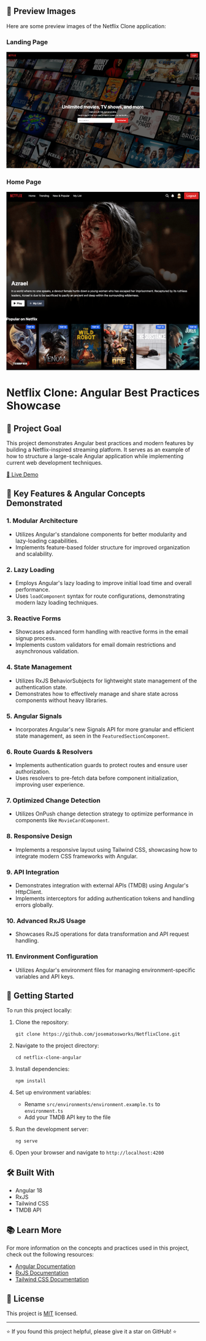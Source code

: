 ## 📸 Preview Images

Here are some preview images of the Netflix Clone application:

### Landing Page
![Landing Page](/src/assets/preview/netflix-clone-landing.png)

### Home Page
![Home Page](/src/assets/preview/netflix-clone-home.png)



# Netflix Clone: Angular Best Practices Showcase

## 🎯 Project Goal

This project demonstrates Angular best practices and modern features by building a Netflix-inspired streaming platform. It serves as an example of how to structure a large-scale Angular application while implementing current web development techniques.

[🔗 Live Demo](https://netflix-clone.josematosworks.com)

## 🌟 Key Features & Angular Concepts Demonstrated

### 1. Modular Architecture

- Utilizes Angular's standalone components for better modularity and lazy-loading capabilities.
- Implements feature-based folder structure for improved organization and scalability.

### 2. Lazy Loading

- Employs Angular's lazy loading to improve initial load time and overall performance.
- Uses `loadComponent` syntax for route configurations, demonstrating modern lazy loading techniques.

### 3. Reactive Forms

- Showcases advanced form handling with reactive forms in the email signup process.
- Implements custom validators for email domain restrictions and asynchronous validation.

### 4. State Management

- Utilizes RxJS BehaviorSubjects for lightweight state management of the authentication state.
- Demonstrates how to effectively manage and share state across components without heavy libraries.

### 5. Angular Signals

- Incorporates Angular's new Signals API for more granular and efficient state management, as seen in the `FeaturedSectionComponent`.

### 6. Route Guards & Resolvers

- Implements authentication guards to protect routes and ensure user authorization.
- Uses resolvers to pre-fetch data before component initialization, improving user experience.

### 7. Optimized Change Detection

- Utilizes OnPush change detection strategy to optimize performance in components like `MovieCardComponent`.

### 8. Responsive Design

- Implements a responsive layout using Tailwind CSS, showcasing how to integrate modern CSS frameworks with Angular.

### 9. API Integration

- Demonstrates integration with external APIs (TMDB) using Angular's HttpClient.
- Implements interceptors for adding authentication tokens and handling errors globally.

### 10. Advanced RxJS Usage

- Showcases RxJS operations for data transformation and API request handling.

### 11. Environment Configuration

- Utilizes Angular's environment files for managing environment-specific variables and API keys.

## 🚀 Getting Started

To run this project locally:

1. Clone the repository:

   ```
   git clone https://github.com/josematosworks/NetflixClone.git
   ```

2. Navigate to the project directory:

   ```
   cd netflix-clone-angular
   ```

3. Install dependencies:

   ```
   npm install
   ```

4. Set up environment variables:

   - Rename `src/environments/environment.example.ts` to `environment.ts`
   - Add your TMDB API key to the file

5. Run the development server:

   ```
   ng serve
   ```

6. Open your browser and navigate to `http://localhost:4200`

## 🛠 Built With

- Angular 18
- RxJS
- Tailwind CSS
- TMDB API

## 📚 Learn More

For more information on the concepts and practices used in this project, check out the following resources:

- [Angular Documentation](https://angular.io/docs)
- [RxJS Documentation](https://rxjs.dev/)
- [Tailwind CSS Documentation](https://tailwindcss.com/docs)

## 📝 License

This project is [MIT](https://choosealicense.com/licenses/mit/) licensed.

---

⭐️ If you found this project helpful, please give it a star on GitHub! ⭐️

